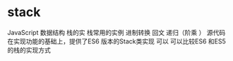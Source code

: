 # stack

 JavaScript 数据结构 栈的实 
栈常用的实例
   进制转换
 回文
 递归（阶乘 ）
源代码在实现功能的基础上，提供了ES6 版本的Stack类实现
 可以 可以比较ES6  和ES5 的栈的实现方式
 
